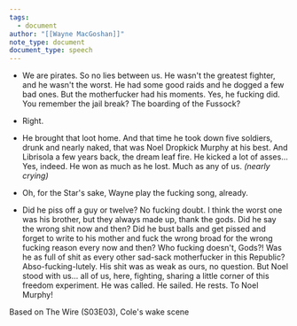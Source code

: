 ```yaml
---
tags:
  - document
author: "[[Wayne MacGoshan]]"
note_type: document
document_type: speech
---
```


- We are pirates. So no lies between us. He wasn't the greatest fighter, and he wasn't the worst. He had some good raids and he dogged a few bad ones. But the motherfucker had his moments. Yes, he fucking did. You remember the jail break? The boarding of the Fussock? 

- Right. 

- He brought that loot home. And that time he took down five soldiers, drunk and nearly naked, that was Noel Dropkick Murphy at his best. And Librisola a few years back, the dream leaf fire. He kicked a lot of asses... Yes, indeed. He won as much as he lost.  Much as any of us. *(nearly crying)*

- Oh, for the Star's sake, Wayne play the fucking song, already. 

- Did he piss off a guy or twelve? No fucking doubt. I think the worst one was his brother, but they always made up, thank the gods. Did he say the wrong shit now and then? Did he bust balls and get pissed and forget to write to his mother and fuck the wrong broad for the wrong fucking reason every now and then? Who fucking doesn't, Gods?! Was he as full of shit as every other sad-sack motherfucker in this Republic? Abso-fucking-lutely. His shit was as weak as ours, no question. But Noel stood with us... all of us, here, fighting, sharing a little corner of this freedom experiment. He was called. He sailed. He rests. To Noel Murphy! 

Based on The Wire (S03E03), Cole's wake scene
